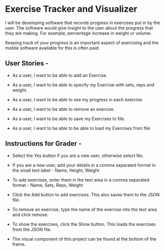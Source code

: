 # Exercise Tracker and Visualizer

I will be developing software that records progress in
exercises put in by the user.
The software would give insight to the user about the
progress that they are making. For example, percentage
increase in weight or volume.

Keeping track of your progress is an important aspect of exercising and the 
mobile software available for this is often paid.

## User Stories -

- As a user, I want to be able to add an Exercise.


- As a user, I want to be able to specify my Exercise with sets, reps and weight.


- As a user, I want to be able to see my progress in each exercise.


- As a user, I want to be able to remove an exercise.


- As a user, I want to be able to save my Exercises to file.


- As a user, I want to be able to be able to load my Exercises from file  

## Instructions for Grader -

- Select the Yes button if you are a new user, otherwise select No.


- If you are a new user, add your details in a comma separated format in the small text label -
Name, Height, Weight


- To add exercises, enter them in the text area in a comma separated format -
Name, Sets, Reps, Weight


- Click the Add button to add exercises. This also saves them to the JSON file.


- To remove an exercise, type the name of the exercise into the text area and click remove.


- To show the exercises, click the Show button. This loads the exercises from the JSON file.


- The visual component of this project can be found at the bottom of the frame.

